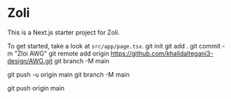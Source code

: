 # Zoli

This is a Next.js starter project for Zoli.

To get started, take a look at `src/app/page.tsx`.
git init
git add .
git commit -m "Zloi AWG"
git remote add origin https://github.com/khalidaltegani3-design/AWG.git
git branch -M main

git push -u origin main
git branch -M main

git push origin main



